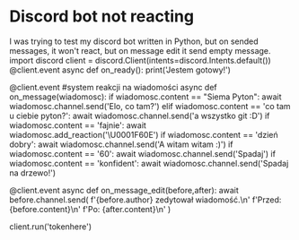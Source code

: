 
# Discord bot not reacting

I was trying to test my discord bot written in Python, but on sended messages, it won't react, but on message edit it send empty message.
import discord
client = discord.Client(intents=discord.Intents.default()) 
@client.event
async def on_ready():
    print('Jestem gotowy!')


@client.event                                                      #system reakcji na wiadomości
async def on_message(wiadomosc):
    if wiadomosc.content == "Siema Pyton":
        await wiadomosc.channel.send('Elo, co tam?')
    elif wiadomosc.content == 'co tam u ciebie pyton?':
        await wiadomosc.channel.send('a wszystko git :D')
    if wiadomosc.content == 'fajnie':
        await wiadomosc.add_reaction('\U0001F60E')
    if wiadomosc.content == 'dzień dobry':
        await wiadomosc.channel.send('A witam witam :)')
    if wiadomosc.content == '60':
        await wiadomosc.channel.send('Spadaj')
    if wiadomosc.content == 'konfident':
        await wiadomosc.channel.send('Spadaj na drzewo!')
        
@client.event
async def on_message_edit(before,after):
    await before.channel.send(
        f'{before.author} zedytował wiadomość.\n'
        f'Przed: {before.content}\n'
        f'Po: {after.content}\n'
    )

client.run('tokenhere')


        
